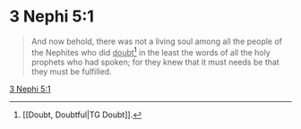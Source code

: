 # 3 Nephi 5:1

> And now behold, there was not a living soul among all the people of the Nephites who did <u>doubt</u>[^a] in the least the words of all the holy prophets who had spoken; for they knew that it must needs be that they must be fulfilled.

[3 Nephi 5:1](https://www.churchofjesuschrist.org/study/scriptures/bofm/3-ne/5?lang=eng&id=p1#p1)


[^a]: [[Doubt, Doubtful|TG Doubt]].  
